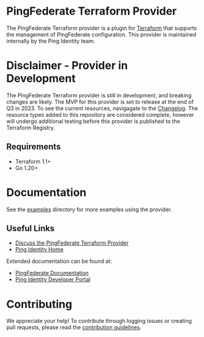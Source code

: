 # PingFederate Terraform Provider
The PingFederate Terraform provider is a plugin for [Terraform](https://www.terraform.io/) that supports the management of PingFederate configuration. This provider is maintained internally by the Ping Identity team.

# Disclaimer - Provider in Development
The PingFederate Terraform provider is still in development, and breaking changes are likely. The MVP for this provider is set to release at the end of Q3 in 2023. To see the current resources, navigagate to the [Changelog](CHANGELOG.md). The resource types added to this repository are considered complete, however will undergo additional testing before this provider is published to the Terraform Registry.

## Requirements
* Terraform 1.1+
* Go 1.20+

# Documentation
See the [examples](examples/) directory for more examples using the provider.

## Useful Links
* [Discuss the PingFederate Terraform Provider](https://support.pingidentity.com/s/topic/0TO1W000000IF30WAG/pingdevops)
* [Ping Identity Home](https://www.pingidentity.com/en.html)

Extended documentation can be found at:
* [PingFederate Documentation](https://docs.pingidentity.com/r/en-us/pingfederate-113/pf_pingfederate_landing_page)
* [Ping Identity Developer Portal](https://developer.pingidentity.com/en.html)

# Contributing
We appreciate your help! To contribute through logging issues or creating pull requests, please read the [contribution guidelines](CONTRIBUTING.md).
